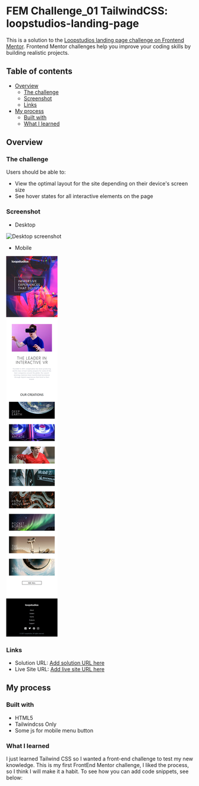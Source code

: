 # FEM Challenge_01 TailwindCSS: loopstudios-landing-page

This is a solution to the [Loopstudios landing page challenge on Frontend Mentor](https://www.frontendmentor.io/challenges/loopstudios-landing-page-N88J5Onjw). Frontend Mentor challenges help you improve your coding skills by building realistic projects. 

## Table of contents

- [Overview](#overview)
  - [The challenge](#the-challenge)
  - [Screenshot](#screenshot)
  - [Links](#links)
- [My process](#my-process)
  - [Built with](#built-with)
  - [What I learned](#what-i-learned)



## Overview

### The challenge

Users should be able to:

- View the optimal layout for the site depending on their device's screen size
- See hover states for all interactive elements on the page

### Screenshot
- Desktop

![Desktop screenshot](images/My%20solution%20screencapture.png)

- Mobile

![Mobile screenshot](images/My%20solution%20mobile%20screencapture.png)



### Links

- Solution URL: [Add solution URL here](https://your-solution-url.com)
- Live Site URL: [Add live site URL here](https://your-live-site-url.com)

## My process

### Built with

- HTML5
- Tailwindcss Only
- Some js for mobile menu button


### What I learned

I just learned Tailwind CSS so I wanted a front-end challenge to test my new knowledge.
This is my first FrontEnd Mentor challenge, I liked the process, so I think I will make it a habit.
To see how you can add code snippets, see below:

